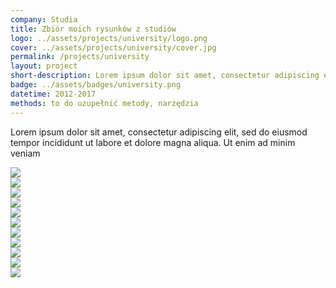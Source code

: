 ```yaml
---
company: Studia
title: Zbiór moich rysunków z studiów
logo: ../assets/projects/university/logo.png
cover: ../assets/projects/university/cover.jpg
permalink: /projects/university
layout: project
short-description: Lorem ipsum dolor sit amet, consectetur adipiscing elit, sed do eiusmod tempor incididunt ut labore et dolore magna aliqua. Ut enim ad minim veniam
badge: ../assets/badges/university.png
datetime: 2012-2017
methods: to do uzupełnić metody, narzędzia
---
```


Lorem ipsum dolor sit amet, consectetur adipiscing elit, sed do eiusmod tempor incididunt ut labore et dolore magna aliqua. Ut enim ad minim veniam

<div class="project-image">
	<img src="../assets/projects/university/1.jpg" />
</div>
<div class="project-image">
	<img src="../assets/projects/university/3.jpg" />
</div>
<div class="project-image">
	<img src="../assets/projects/university/4.jpg" />
</div>

<div class="project-image">
	<img src="../assets/projects/university/7.jpg" />
</div>

<div class="project-image">
	<img src="../assets/projects/university/8.jpg" />
</div>
<div class="project-image">
	<img src="../assets/projects/university/9.jpg" />
</div>
<div class="project-image">
	<img src="../assets/projects/university/10.jpg" />
</div>

<div class="project-image">
	<img src="../assets/projects/university/5.jpg" />
</div>
<div class="project-image">
	<img src="../assets/projects/university/6.jpg" />
</div>
<div class="project-image">
<img src="../assets/projects/university/2.jpg" />
</div>
<div class="project-image">
	<img src="../assets/projects/university/11.jpg" />
</div>
